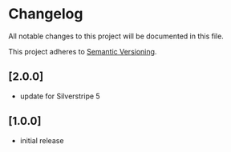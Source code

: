# Changelog

All notable changes to this project will be documented in this file.

This project adheres to [Semantic Versioning](http://semver.org/).

## [2.0.0]

* update for Silverstripe 5

## [1.0.0]

* initial release

